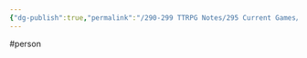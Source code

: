 ```yaml
---
{"dg-publish":true,"permalink":"/290-299 TTRPG Notes/295 Current Games/11 Weeping City/Wiki/Person/Captain Ara/"}
---
```



#person 